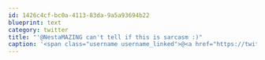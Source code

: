```yaml
---
id: 1426c4cf-bc0a-4113-83da-9a5a93694b22
blueprint: text
category: twitter
title: "'@NestaMAZING can't tell if this is sarcasm :)"
caption: '<span class="username username_linked">@<a href="https://twitter.com/NestaMAZING" title="Nesta">NestaMAZING</a></span> can''t tell if this is sarcasm :)'
---
```

